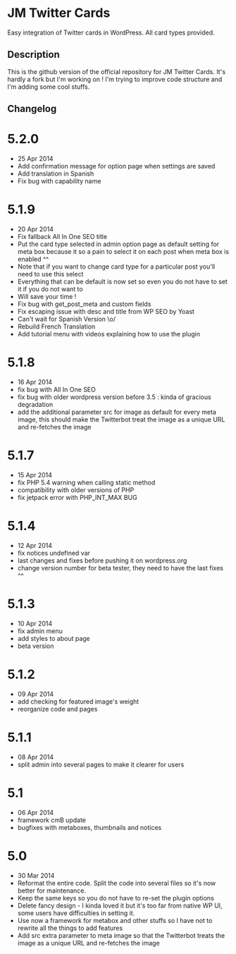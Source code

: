 # JM Twitter Cards #

Easy integration of Twitter cards in WordPress. All card types provided.

## Description ##

This is the github version of the official repository for JM Twitter Cards. It's hardly a fork but I'm working on ! I'm trying to improve code structure and I'm adding some cool stuffs.


## Changelog ##

# 5.2.0 #
* 25 Apr 2014
* Add confirmation message for option page when settings are saved
* Add translation in Spanish
* Fix bug with capability name


# 5.1.9 #
* 20 Apr 2014
* Fix fallback All In One SEO title
* Put the card type selected in admin option page as default setting for meta box because it so a pain to select it on each post when meta box is enabled ^^
* Note that if you want to change card type for a particular post you'll need to use this select
* Everything that can be default is now set so even you do not have to set it if you do not want to
* Will save your time !
* Fix bug with get_post_meta and custom fields
* Fix escaping issue with desc and title from WP SEO by Yoast
* Can't wait for Spanish Version \o/
* Rebuild French Translation
* Add tutorial menu with videos explaining how to use the plugin

# 5.1.8 #
* 16 Apr 2014
* fix bug with All In One SEO 
* fix bug with older wordpress version before 3.5 : kinda of gracious degradation
* add the additional parameter src for image as default for every meta image, this should make the Twitterbot treat the image as a unique URL and re-fetches the image

# 5.1.7 #
* 15 Apr 2014
* fix PHP 5.4 warning when calling static method
* compatibility with older versions of PHP 
* fix jetpack error with PHP_INT_MAX BUG

# 5.1.4 #
* 12 Apr 2014
* fix notices undefined var
* last changes and fixes before pushing it on wordpress.org
* change version number for beta tester, they need to have the last fixes ^^

# 5.1.3 #
* 10 Apr 2014
* fix admin menu 
* add styles to about page
* beta version

# 5.1.2 #
* 09 Apr 2014
* add checking for featured image's weight
* reorganize code and pages

# 5.1.1 #
* 08 Apr 2014
* split admin into several pages to make it clearer for users

# 5.1 #
* 06 Apr 2014
* framework cmB update 
* bugfixes with metaboxes, thumbnails and notices

# 5.0 #
* 30 Mar 2014
* Reformat the entire code. Split the code into several files so it's now better for maintenance. 
* Keep the same keys so you do not have to re-set the plugin options
* Delete fancy design - I kinda loved it but it's too far from native WP UI, some users have difficulties in setting it.
* Use now a framework for metabox and other stuffs so I have not to rewrite all the things to add features
* Add src extra parameter to meta image so that the Twitterbot treats the image as a unique URL and re-fetches the image
